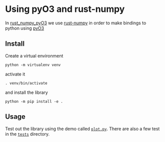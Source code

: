 # Using pyO3 and rust-numpy

In [rust_numpy_pyO3](rust_numpy_pyO3) we use [rust-numpy](https://github.com/PyO3/rust-numpy) in order to make bindings to python using [pyO3](https://github.com/PyO3/pyo3)

## Install
Create a virtual environment 
```
python -m virtualenv venv
```
activate it
```
. venv/bin/activate
```
and install the library
```
python -m pip install -e .
```
 

## Usage
Test out the library using the demo called [`plot.py`](plot.py). There are also a few test in the [`tests`](tests) directory. 

